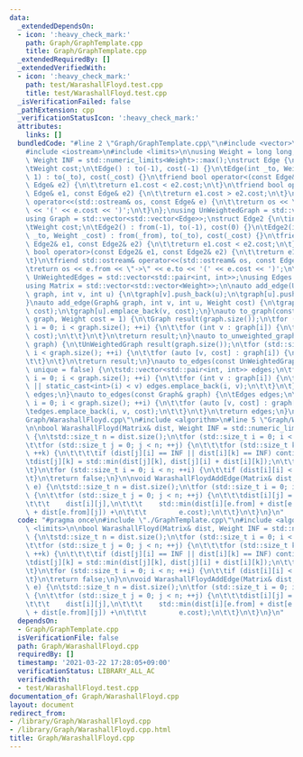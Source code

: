 ```yaml
---
data:
  _extendedDependsOn:
  - icon: ':heavy_check_mark:'
    path: Graph/GraphTemplate.cpp
    title: Graph/GraphTemplate.cpp
  _extendedRequiredBy: []
  _extendedVerifiedWith:
  - icon: ':heavy_check_mark:'
    path: test/WarashallFloyd.test.cpp
    title: test/WarashallFloyd.test.cpp
  _isVerificationFailed: false
  _pathExtension: cpp
  _verificationStatusIcon: ':heavy_check_mark:'
  attributes:
    links: []
  bundledCode: "#line 2 \"Graph/GraphTemplate.cpp\"\n#include <vector>\n#include <utility>\n\
    #include <iostream>\n#include <limits>\n\nusing Weight = long long;\nconstexpr\
    \ Weight INF = std::numeric_limits<Weight>::max();\nstruct Edge {\n\tint to;\n\
    \tWeight cost;\n\tEdge() : to(-1), cost(-1) {}\n\tEdge(int _to, Weight _cost =\
    \ 1) : to(_to), cost(_cost) {}\n\tfriend bool operator<(const Edge& e1, const\
    \ Edge& e2) {\n\t\treturn e1.cost < e2.cost;\n\t}\n\tfriend bool operator>(const\
    \ Edge& e1, const Edge& e2) {\n\t\treturn e1.cost > e2.cost;\n\t}\n\tfriend std::ostream&\
    \ operator<<(std::ostream& os, const Edge& e) {\n\t\treturn os << \"->\" << e.to\
    \ << '(' << e.cost << ')';\n\t}\n};\nusing UnWeightedGraph = std::vector<std::vector<int>>;\n\
    using Graph = std::vector<std::vector<Edge>>;\nstruct Edge2 {\n\tint from, to;\n\
    \tWeight cost;\n\tEdge2() : from(-1), to(-1), cost(0) {}\n\tEdge2(int _from, int\
    \ _to, Weight _cost) : from(_from), to(_to), cost(_cost) {}\n\tfriend bool operator<(const\
    \ Edge2& e1, const Edge2& e2) {\n\t\treturn e1.cost < e2.cost;\n\t}\n\tfriend\
    \ bool operator>(const Edge2& e1, const Edge2& e2) {\n\t\treturn e1.cost > e2.cost;\n\
    \t}\n\tfriend std::ostream& operator<<(std::ostream& os, const Edge2& e) {\n\t\
    \treturn os << e.from << \"->\" << e.to << '(' << e.cost << ')';\n\t}\n};\nusing\
    \ UnWeightedEdges = std::vector<std::pair<int, int>>;\nusing Edges = std::vector<Edge2>;\n\
    using Matrix = std::vector<std::vector<Weight>>;\n\nauto add_edge(UnWeightedGraph&\
    \ graph, int v, int u) {\n\tgraph[v].push_back(u);\n\tgraph[u].push_back(v);\n\
    }\nauto add_edge(Graph& graph, int v, int u, Weight cost) {\n\tgraph[v].emplace_back(u,\
    \ cost);\n\tgraph[u].emplace_back(v, cost);\n}\nauto to_graph(const UnWeightedGraph&\
    \ graph, Weight cost = 1) {\n\tGraph result(graph.size());\n\tfor (std::size_t\
    \ i = 0; i < graph.size(); ++i) {\n\t\tfor (int v : graph[i]) {\n\t\t\tresult[i].emplace_back(v,\
    \ cost);\n\t\t}\n\t}\n\treturn result;\n}\nauto to_unweighted_graph(const Graph&\
    \ graph) {\n\tUnWeightedGraph result(graph.size());\n\tfor (std::size_t i = 0;\
    \ i < graph.size(); ++i) {\n\t\tfor (auto [v, cost] : graph[i]) {\n\t\t\tresult[i].push_back(v);\n\
    \t\t}\n\t}\n\treturn result;\n}\nauto to_edges(const UnWeightedGraph& graph, bool\
    \ unique = false) {\n\tstd::vector<std::pair<int, int>> edges;\n\tfor (std::size_t\
    \ i = 0; i < graph.size(); ++i) {\n\t\tfor (int v : graph[i]) {\n\t\t\tif (!unique\
    \ || static_cast<int>(i) < v) edges.emplace_back(i, v);\n\t\t}\n\t}\n\treturn\
    \ edges;\n}\nauto to_edges(const Graph& graph) {\n\tEdges edges;\n\tfor (std::size_t\
    \ i = 0; i < graph.size(); ++i) {\n\t\tfor (auto [v, cost] : graph[i]) {\n\t\t\
    \tedges.emplace_back(i, v, cost);\n\t\t}\n\t}\n\treturn edges;\n}\n#line 3 \"\
    Graph/WarashallFloyd.cpp\"\n#include <algorithm>\n#line 5 \"Graph/WarashallFloyd.cpp\"\
    \n\nbool WarashallFloyd(Matrix& dist, Weight INF = std::numeric_limits<Weight>::max())\
    \ {\n\tstd::size_t n = dist.size();\n\tfor (std::size_t i = 0; i < n; ++i) {\n\
    \t\tfor (std::size_t j = 0; j < n; ++j) {\n\t\t\tfor (std::size_t k = 0; k < n;\
    \ ++k) {\n\t\t\t\tif (dist[j][i] == INF || dist[i][k] == INF) continue;\n\t\t\t\
    \tdist[j][k] = std::min(dist[j][k], dist[j][i] + dist[i][k]);\n\t\t\t}\n\t\t}\n\
    \t}\n\tfor (std::size_t i = 0; i < n; ++i) {\n\t\tif (dist[i][i] < 0) return true;\n\
    \t}\n\treturn false;\n}\n\nvoid WarashallFloydAddEdge(Matrix& dist, const Edge2&\
    \ e) {\n\tstd::size_t n = dist.size();\n\tfor (std::size_t i = 0; i < n; ++i)\
    \ {\n\t\tfor (std::size_t j = 0; j < n; ++j) {\n\t\t\tdist[i][j] = std::min(\n\
    \t\t\t    dist[i][j],\n\t\t\t    std::min(dist[i][e.from] + dist[e.to][j], dist[i][e.to]\
    \ + dist[e.from][j]) +\n\t\t\t        e.cost);\n\t\t}\n\t}\n}\n"
  code: "#pragma once\n#include \"./GraphTemplate.cpp\"\n#include <algorithm>\n#include\
    \ <limits>\n\nbool WarashallFloyd(Matrix& dist, Weight INF = std::numeric_limits<Weight>::max())\
    \ {\n\tstd::size_t n = dist.size();\n\tfor (std::size_t i = 0; i < n; ++i) {\n\
    \t\tfor (std::size_t j = 0; j < n; ++j) {\n\t\t\tfor (std::size_t k = 0; k < n;\
    \ ++k) {\n\t\t\t\tif (dist[j][i] == INF || dist[i][k] == INF) continue;\n\t\t\t\
    \tdist[j][k] = std::min(dist[j][k], dist[j][i] + dist[i][k]);\n\t\t\t}\n\t\t}\n\
    \t}\n\tfor (std::size_t i = 0; i < n; ++i) {\n\t\tif (dist[i][i] < 0) return true;\n\
    \t}\n\treturn false;\n}\n\nvoid WarashallFloydAddEdge(Matrix& dist, const Edge2&\
    \ e) {\n\tstd::size_t n = dist.size();\n\tfor (std::size_t i = 0; i < n; ++i)\
    \ {\n\t\tfor (std::size_t j = 0; j < n; ++j) {\n\t\t\tdist[i][j] = std::min(\n\
    \t\t\t    dist[i][j],\n\t\t\t    std::min(dist[i][e.from] + dist[e.to][j], dist[i][e.to]\
    \ + dist[e.from][j]) +\n\t\t\t        e.cost);\n\t\t}\n\t}\n}\n"
  dependsOn:
  - Graph/GraphTemplate.cpp
  isVerificationFile: false
  path: Graph/WarashallFloyd.cpp
  requiredBy: []
  timestamp: '2021-03-22 17:28:05+09:00'
  verificationStatus: LIBRARY_ALL_AC
  verifiedWith:
  - test/WarashallFloyd.test.cpp
documentation_of: Graph/WarashallFloyd.cpp
layout: document
redirect_from:
- /library/Graph/WarashallFloyd.cpp
- /library/Graph/WarashallFloyd.cpp.html
title: Graph/WarashallFloyd.cpp
---
```

